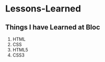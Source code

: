 # Lessons-Learned

## Things I have Learned at Bloc

<ol>
  <li>HTML</li>
  <li>CSS</li>
  <li>HTML5</li>
  <li>CSS3</li>
</ol>
